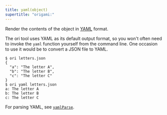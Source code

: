 ```yaml
---
title: yaml(object)
supertitle: "origami:"
---
```


Render the contents of the object in [YAML](https://en.wikipedia.org/wiki/YAML) format.

The ori tool uses YAML as its default output format, so you won't often need to invoke the `yaml` function yourself from the command line. One occasion to use it would be to convert a JSON file to YAML.

```console
$ ori letters.json
{
  "a": "The letter A",
  "b": "The letter B",
  "c": "The letter C"
}
$ ori yaml letters.json
a: The letter A
b: The letter B
c: The letter C
```

For parsing YAML, see [`yamlParse`](yamlParse.html).
